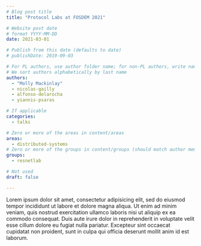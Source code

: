```yaml
---
# Blog post title
title: "Protocol Labs at FOSDEM 2021"

# Website post date
# format YYYY-MM-DD
date: 2021-03-01

# Publish from this date (defaults to date)
# publishDate: 2019-09-03

# For PL authors, use author folder name; for non-PL authors, write name as in paper within ""
# We sort authors alphabetically by last name
authors:
  - "Molly Mackinlay"
  - nicolas-gailly 
  - alfonso-delarocha
  - yiannis-psaras

# If applicable
categories:
  - talks

# Zero or more of the areas in content/areas
areas:
  - distributed-systems
# Zero or more of the groups in content/groups (should match author membership)
groups:
  - resnetlab

# Not used
draft: false

---
```


Lorem ipsum dolor sit amet, consectetur adipisicing elit, sed do eiusmod tempor incididunt ut labore et dolore magna aliqua. Ut enim ad minim veniam, quis nostrud exercitation ullamco laboris nisi ut aliquip ex ea commodo consequat. Duis aute irure dolor in reprehenderit in voluptate velit esse cillum dolore eu fugiat nulla pariatur. Excepteur sint occaecat cupidatat non proident, sunt in culpa qui officia deserunt mollit anim id est laborum.
